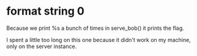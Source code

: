 # format string 0

Because we print %s a bunch of times in serve_bob() it prints the flag.

I spent a little too long on this one because it didn't work on my machine,
only on the server instance.
